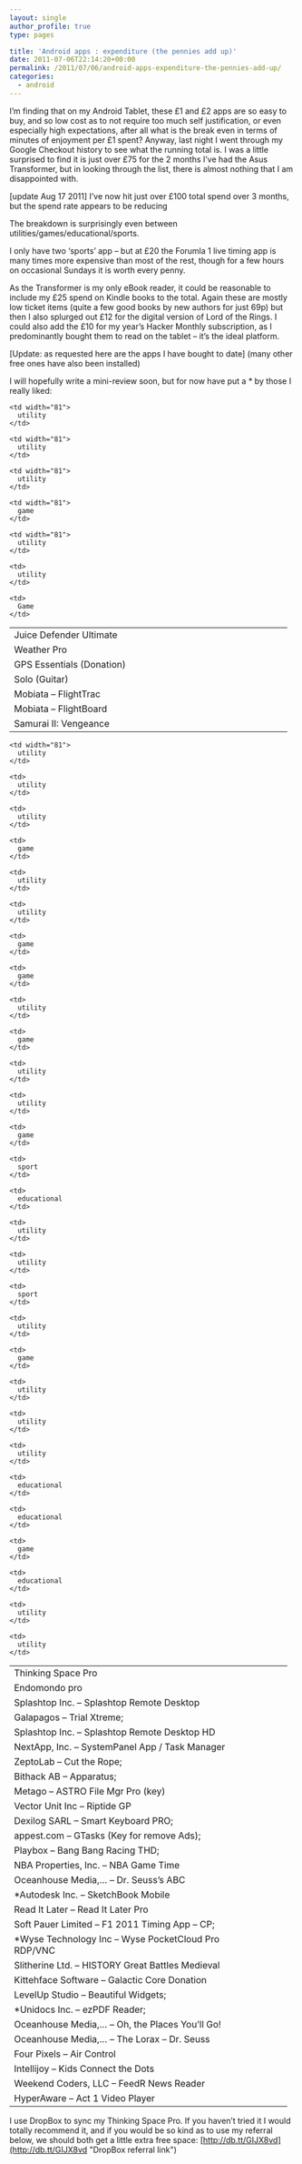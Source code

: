 ```yaml
---
layout: single
author_profile: true
type: pages

title: 'Android apps : expenditure (the pennies add up)'
date: 2011-07-06T22:14:20+00:00
permalink: /2011/07/06/android-apps-expenditure-the-pennies-add-up/
categories:
  - android
---
```

I&#8217;m finding that on my Android Tablet, these £1 and £2 apps are so easy to buy, and so low cost as to not require too much self justification, or even especially high expectations, after all what is the break even in terms of minutes of enjoyment per £1 spent? Anyway, last night I went through my Google Checkout history to see what the running total is. I was a little surprised to find it is just over £75 for the 2 months I&#8217;ve had the Asus Transformer, but in looking through the list, there is almost nothing that I am disappointed with.

[update Aug 17 2011] I&#8217;ve now hit just over £100 total spend over 3 months, but the spend rate appears to be reducing

The breakdown is surprisingly even between utilities/games/educational/sports.

I only have two &#8216;sports&#8217; app &#8211; but at £20 the Forumla 1 live timing app is many times more expensive than most of the rest, though for a few hours on occasional Sundays it is worth every penny.

As the Transformer is my only eBook reader, it could be reasonable to include my £25 spend on Kindle books to the total. Again these are mostly low ticket items (quite a few good books by new authors for just 69p) but then I also splurged out £12 for the digital version of Lord of the Rings. I could also add the £10 for my year&#8217;s Hacker Monthly subscription, as I predominantly bought them to read on the tablet &#8211; it&#8217;s the ideal platform.

\[Update: as requested here are the apps I have bought to date\] (many other free ones have also been installed)

I will hopefully write a mini-review soon, but for now have put a * by those I really liked:

<table width="474" border="0" cellspacing="0" cellpadding="0">
  <colgroup> <col width="393" /> <col width="81" /> </colgroup> <tr>
    <td width="393" height="20">
      Juice Defender Ultimate
    </td>

    <td width="81">
      utility
    </td>
  </tr>

  <tr>
    <td width="393" height="20">
      Weather Pro
    </td>

    <td width="81">
      utility
    </td>
  </tr>

  <tr>
    <td width="393" height="20">
      GPS Essentials (Donation)
    </td>

    <td width="81">
      utility
    </td>
  </tr>

  <tr>
    <td width="393" height="20">
      Solo (Guitar)
    </td>

    <td width="81">
      game
    </td>
  </tr>

  <tr>
    <td width="393" height="20">
      Mobiata &#8211; FlightTrac
    </td>

    <td width="81">
      utility
    </td>
  </tr>

  <tr>
    <td height="20">
      Mobiata &#8211; FlightBoard
    </td>

    <td>
      utility
    </td>
  </tr>

  <tr>
    <td height="20">
      Samurai II: Vengeance
    </td>

    <td>
      Game
    </td>
  </tr>
</table>

<table width="474" border="0" cellspacing="0" cellpadding="0">
  <colgroup> <col width="393" /> <col width="81" /> </colgroup> <tr>
    <td width="393" height="20">
      Thinking Space Pro
    </td>

    <td width="81">
      utility
    </td>
  </tr>

  <tr>
    <td height="20">
      Endomondo pro
    </td>

    <td>
      utility
    </td>
  </tr>

  <tr>
    <td height="20">
      Splashtop Inc. &#8211; Splashtop Remote Desktop
    </td>

    <td>
      utility
    </td>
  </tr>

  <tr>
    <td height="20">
      Galapagos &#8211; Trial Xtreme;
    </td>

    <td>
      game
    </td>
  </tr>

  <tr>
    <td height="20">
      Splashtop Inc. &#8211; Splashtop Remote Desktop HD
    </td>

    <td>
      utility
    </td>
  </tr>

  <tr>
    <td height="20">
      NextApp, Inc. &#8211; SystemPanel App / Task Manager
    </td>

    <td>
      utility
    </td>
  </tr>

  <tr>
    <td height="20">
      ZeptoLab &#8211; Cut the Rope;
    </td>

    <td>
      game
    </td>
  </tr>

  <tr>
    <td height="20">
      Bithack AB &#8211; Apparatus;
    </td>

    <td>
      game
    </td>
  </tr>

  <tr>
    <td height="20">
      Metago &#8211; ASTRO File Mgr Pro (key)
    </td>

    <td>
      utility
    </td>
  </tr>

  <tr>
    <td height="20">
      Vector Unit Inc &#8211; Riptide GP
    </td>

    <td>
      game
    </td>
  </tr>

  <tr>
    <td height="20">
      Dexilog SARL &#8211; Smart Keyboard PRO;
    </td>

    <td>
      utility
    </td>
  </tr>

  <tr>
    <td height="20">
      appest.com &#8211; GTasks (Key for remove Ads);
    </td>

    <td>
      utility
    </td>
  </tr>

  <tr>
    <td height="20">
      Playbox &#8211; Bang Bang Racing THD;
    </td>

    <td>
      game
    </td>
  </tr>

  <tr>
    <td height="20">
      NBA Properties, Inc. &#8211; NBA Game Time
    </td>

    <td>
      sport
    </td>
  </tr>

  <tr>
    <td height="20">
      Oceanhouse Media,&#8230; &#8211; Dr. Seuss&#8217;s ABC
    </td>

    <td>
      educational
    </td>
  </tr>

  <tr>
    <td height="20">
      *Autodesk Inc. &#8211; SketchBook Mobile
    </td>

    <td>
      utility
    </td>
  </tr>

  <tr>
    <td height="20">
      Read It Later &#8211; Read It Later Pro
    </td>

    <td>
      utility
    </td>
  </tr>

  <tr>
    <td height="20">
      Soft Pauer Limited &#8211; F1 2011 Timing App &#8211; CP;
    </td>

    <td>
      sport
    </td>
  </tr>

  <tr>
    <td height="20">
      *Wyse Technology Inc &#8211; Wyse PocketCloud Pro RDP/VNC
    </td>

    <td>
      utility
    </td>
  </tr>

  <tr>
    <td height="20">
      Slitherine Ltd. &#8211; HISTORY Great Battles Medieval
    </td>

    <td>
      game
    </td>
  </tr>

  <tr>
    <td height="20">
      Kittehface Software &#8211; Galactic Core Donation
    </td>

    <td>
      utility
    </td>
  </tr>

  <tr>
    <td height="20">
      LevelUp Studio &#8211; Beautiful Widgets;
    </td>

    <td>
      utility
    </td>
  </tr>

  <tr>
    <td height="20">
      *Unidocs Inc. &#8211; ezPDF Reader;
    </td>

    <td>
      utility
    </td>
  </tr>

  <tr>
    <td height="20">
      Oceanhouse Media,&#8230; &#8211; Oh, the Places You&#8217;ll Go!
    </td>

    <td>
      educational
    </td>
  </tr>

  <tr>
    <td height="20">
      Oceanhouse Media,&#8230; &#8211; The Lorax &#8211; Dr. Seuss
    </td>

    <td>
      educational
    </td>
  </tr>

  <tr>
    <td height="20">
      Four Pixels &#8211; Air Control
    </td>

    <td>
      game
    </td>
  </tr>

  <tr>
    <td height="20">
      Intellijoy &#8211; Kids Connect the Dots
    </td>

    <td>
      educational
    </td>
  </tr>

  <tr>
    <td height="20">
      Weekend Coders, LLC &#8211; FeedR News Reader
    </td>

    <td>
      utility
    </td>
  </tr>

  <tr>
    <td height="20">
      HyperAware &#8211; Act 1 Video Player
    </td>

    <td>
      utility
    </td>
  </tr>
</table>

I use DropBox to sync my Thinking Space Pro. If you haven&#8217;t tried it I would totally recommend it, and if you would be so kind as to use my referral below, we should both get a little extra free space: [http://db.tt/GIJX8vd](http://db.tt/GIJX8vd "DropBox referral link")

&nbsp;
